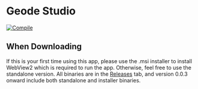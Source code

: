 # Geode Studio
[![Compile](https://github.com/GDMod-Development/App/actions/workflows/package.yml/badge.svg?event=push)](https://github.com/GDMod-Development/App/actions/workflows/package.yml)
## When Downloading
If this is your first time using this app, please use the .msi installer to install WebView2 which is required to run the app.
Otherwise, feel free to use the standalone version.
All binaries are in the [Releases](https://github.com/GDMod-Development/App/releases) tab, and version 0.0.3 onward include both standalone and installer binaries.
